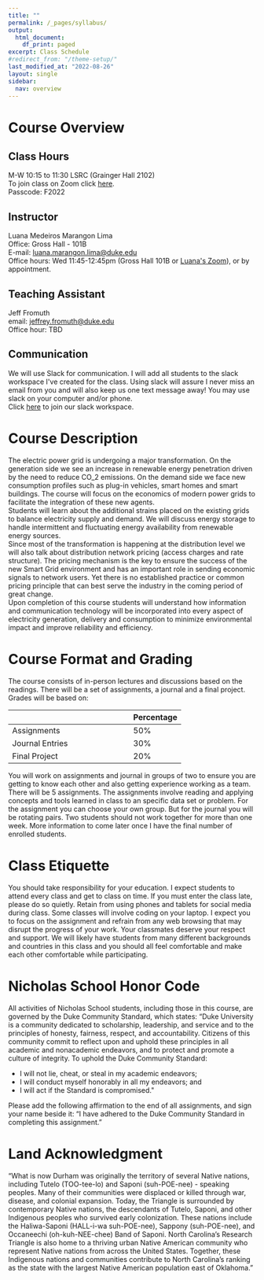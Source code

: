 ```yaml
---
title: ""
permalink: /_pages/syllabus/
output:
  html_document:
    df_print: paged
excerpt: Class Schedule
#redirect_from: "/theme-setup/"
last_modified_at: "2022-08-26"
layout: single
sidebar:
  nav: overview
---
```


# Course Overview
## Class Hours
M-W 10:15 to 11:30 LSRC (Grainger Hall 2102) <br>
To join class on Zoom click [here](https://duke.zoom.us/j/91030346237?pwd=eGpDejNMcmR4SmVOZFR2enNrZjl2QT09). <br>
Passcode: F2022 <br>

## Instructor
Luana Medeiros Marangon Lima <br>
Office: Gross Hall - 101B <br>
E-mail: luana.marangon.lima@duke.edu <br>
Office hours: Wed 11:45-12:45pm (Gross Hall 101B or [Luana's Zoom](https://duke.zoom.us/my/luanalima)), or by appointment. <br>

## Teaching Assistant
Jeff Fromuth <br>
email: jeffrey.fromuth@duke.edu <br>
Office hour: TBD <br>

## Communication
We will use Slack for communication. I will add all students to the slack workspace I've created for the class. Using slack will assure I never miss an email from you and will also keep us one text message away! You may use slack on your computer and/or phone. <br>
Click [here](https://join.slack.com/t/modernpowersystems/shared_invite/zt-1eyrbwh34-ZN7QVFbBX0avgh~1N1s8Vw) to join our slack workspace.

# Course Description
The electric power grid is undergoing a major transformation. On the generation side we see an increase in renewable energy penetration driven by the need to reduce CO_2 emissions. On the demand side we face new consumption profiles such as plug-in vehicles, smart homes and smart buildings. The course will focus on the economics of modern power grids to facilitate the integration of these new agents. <br>
Students will learn about the additional strains placed on the existing grids to balance electricity supply and demand.
We will discuss energy storage to handle intermittent and fluctuating energy availability from renewable energy sources. <br>
Since most of the transformation is happening at the distribution level we will also talk about distribution network pricing (access charges and rate structure). The pricing mechanism is the key to ensure the success of the new Smart Grid environment and has an important role in sending economic signals to network users. Yet there is no established practice or common pricing principle that can best serve the industry in the coming period of great change. <br>
Upon completion of this course students will understand how information and communication technology will be incorporated into every aspect of electricity generation, delivery and consumption to minimize environmental impact and improve reliability and efficiency. <br>

# Course Format and Grading
The course consists of in-person lectures and discussions based on the readings. There will be a set of assignments, a journal and a final project. Grades will be based on:

<center>
<table>
<colgroup>
<col width="70%" />
<col width="30%" />
</colgroup>
<thead>
<tr class="header">
<th> </th>
<th>Percentage</th>
</tr>
</thead>
<tbody>
<tr>
<td markdown="span">Assignments</td>
<td markdown="span">50%</td>
</tr>
<tr>
<td markdown="span">Journal Entries</td>
<td markdown="span">30%</td>
</tr>
<tr>
<td markdown="span">Final Project</td>
<td markdown="span">20%</td>
</tr>
</tbody>
</table>
</center>

You will work on assignments and journal in groups of two to ensure you are getting to know each other and also getting experience working as a team. There will be 5 assignments. The assignments involve reading and applying concepts and tools learned in class to an specific data set or problem. For the assignment you can choose your own group. But for the journal you will be rotating pairs. Two students should not work together for more than one week. More information to come later once I have the final number of enrolled students.

# Class Etiquette
You should take responsibility for your education. I expect students to attend every class and get to class on time. If you must enter the class late, please do so quietly. Retain from using phones and tablets for social media during class. Some classes will involve coding on your laptop. I expect you to focus on the assignment and refrain from any web browsing that may disrupt the progress of your work.
Your classmates deserve your respect and support. We will likely have students from many different backgrounds and countries in this class and you should all feel comfortable and make each other comfortable while participating.

# Nicholas School Honor Code
All activities of Nicholas School students, including those in this course, are governed by the Duke Community Standard, which states:
“Duke University is a community dedicated to scholarship, leadership, and service and to the principles of honesty, fairness, respect, and accountability. Citizens of this community commit to reflect upon and uphold these principles in all academic and nonacademic endeavors, and to protect and promote a culture of integrity. To uphold the Duke Community Standard:
* I will not lie, cheat, or steal in my academic endeavors;
* I will conduct myself honorably in all my endeavors; and
* I will act if the Standard is compromised."

Please add the following affirmation to the end of all assignments, and sign your name beside it: “I have adhered to the Duke Community Standard in completing this assignment.”

# Land Acknowledgment
“What is now Durham was originally the territory of several Native nations, including Tutelo (TOO-tee-lo) and Saponi (suh-POE-nee) - speaking peoples.  Many of their communities were displaced or killed through war, disease, and colonial expansion.  Today, the Triangle is surrounded by contemporary Native nations, the descendants of Tutelo, Saponi, and other Indigenous peoples who survived early colonization.  These nations include the Haliwa-Saponi (HALL-i-wa suh-POE-nee), Sappony (suh-POE-nee), and Occaneechi (oh-kuh-NEE-chee) Band of Saponi.  North Carolina’s Research Triangle is also home to a thriving urban Native American community who represent Native nations from across the United States. Together, these Indigenous nations and communities contribute to North Carolina’s ranking as the state with the largest Native American population east of Oklahoma.”
